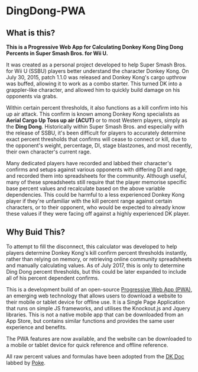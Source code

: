 # DingDong-PWA
## What is this?
**This is a Progressive Web App for Calculating Donkey Kong Ding Dong Percents in Super Smash Bros. for Wii U.**

It was created as a personal project developed to help Super Smash Bros. for Wii U (SSBU) players better understand the character Donkey Kong. On July 30, 2015, patch 1.1.0 was released and Donkey Kong's cargo upthrow was buffed, allowing it to work as a combo starter. This turned DK into a grappler-like character, and allowed him to quickly build damage on his opponents via grabs.

Within certain percent thresholds, it also functions as a kill confirm into his up air attack. This confirm is known among Donkey Kong specialists as <strong>Aerial Cargo Up Toss up air (ACUT)</strong> or to most Western players, simply as the <strong>Ding Dong</strong>.
Historically within Super Smash Bros. and especially with the release of SSBU, it's been difficult for players to accurately determine exact percent thresholds that confirms will cease to connect or kill, due to the opponent's weight, percentage, DI, stage blastzones, and most recently, their own character's current rage.

Many dedicated players have recorded and labbed their character's confirms and setups against various opponents with differing DI and rage, and recorded them into spreadsheets for the community. Although useful, many of these spreadsheets still require that the player memorise specific base percent values and recalculate based on the above variable dependencies. This could be harmful to a less experienced Donkey Kong player if they're unfamiliar with the kill percent range against certain characters, or to their opponent, who would be expected to already know these values if they were facing off against a highly experienced DK player.

## Why Buid This?
To attempt to fill the disconnect, this calculator was developed to help players determine Donkey Kong's kill confirm percent thresholds instantly, rather than relying on memory, or retrieving online community spreadsheets and manually calculating values. As of July 2017, this is only to determine Ding Dong percent thresholds, but this could be later expanded to include all of his percent dependent confirms.

This is a development build of an open-source <a href="https://developers.google.com/web/progressive-web-apps/" target="_blank">Progressive Web App (PWA)</a>, an emerging web technology that allows users to download a website to their mobile or tablet device for offline use. It is a Single Page Application that runs on simple JS frameworks, and utilises the Knockout.js and Jquery libraries. This is not a native mobile app that can be downloaded from an App Store, but contains similar functions and provides the same user experience and benefits.

The PWA features are now available, and the website can be downloaded to a mobile or tablet device for quick reference and offline reference.

All raw percent values and formulas have been adopted from the <a href="https://docs.google.com/spreadsheets/d/1OvUy2gsTrUj96cAHSkSIZHGnUaaS-UrX6SdFKyctNmU/edit#gid=932844731" target="_blank">DK Doc</a> labbed by <a href="https://twitter.com/thevondk" target="_blank">Poke</a>.
